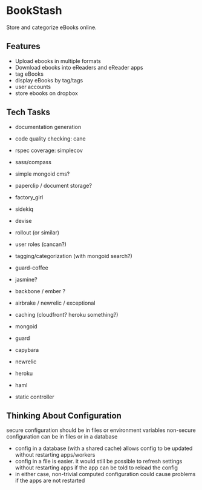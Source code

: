 BookStash
==========

Store and categorize eBooks online.

Features
----------

* Upload ebooks in multiple formats
* Download ebooks into eReaders and eReader apps
* tag eBooks
* display eBooks by tag/tags
* user accounts
* store ebooks on dropbox

Tech Tasks
----------
* documentation generation
* code quality checking: cane
* rspec coverage: simplecov

* sass/compass
* simple mongoid cms?
* paperclip / document storage?
* factory_girl
* sidekiq
* devise
* rollout (or similar)
* user roles (cancan?)
* tagging/categorization (with mongoid search?)
* guard-coffee
* jasmine?
* backbone / ember ?
* airbrake / newrelic / exceptional
* caching (cloudfront? heroku something?)

* mongoid
* guard
* capybara
* newrelic
* heroku
* haml
* static controller


Thinking About Configuration
----------
secure configuration should be in files or environment variables
non-secure configuration can be in files or in a database
 - config in a database (with a shared cache) allows config to be updated without restarting apps/workers
 - config in a file is easier. it would still be possible to refresh settings without restarting apps if the app can be told to reload the config
 - in either case, non-trivial computed configuration could cause problems if the apps are not restarted




